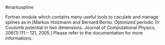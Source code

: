 
#markuspline

Fortran module which contains many useful tools to caculate and manage splines as in [Markus Holzmann and Bernard Bernu. Optimized periodic 1/r Coulomb potential in two dimensions. Journal of Computational Physics, 206(1):111 – 121, 2005.]
Please refer to the documentation for more informations.
